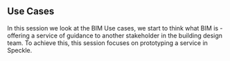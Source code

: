 ## Use Cases

In this session we look at the BIM Use cases, we start to think what BIM is - offering a service of guidance to another stakeholder in the building design team. To achieve this, this session focuses on prototyping a service in Speckle.

